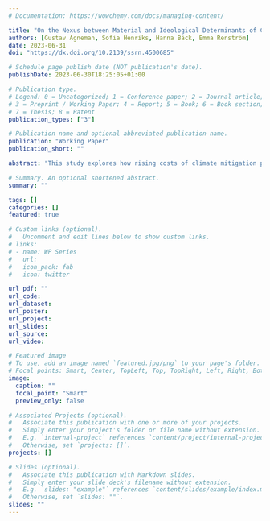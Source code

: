 ```yaml
---
# Documentation: https://wowchemy.com/docs/managing-content/

title: "On the Nexus between Material and Ideological Determinants of Climate Policy Support"
authors: [Gustav Agneman, Sofia Henriks, Hanna Bäck, Emma Renström]
date: 2023-06-31
doi: "https://dx.doi.org/10.2139/ssrn.4500685"

# Schedule page publish date (NOT publication's date).
publishDate: 2023-06-30T18:25:05+01:00

# Publication type.
# Legend: 0 = Uncategorized; 1 = Conference paper; 2 = Journal article;
# 3 = Preprint / Working Paper; 4 = Report; 5 = Book; 6 = Book section;
# 7 = Thesis; 8 = Patent
publication_types: ["3"]

# Publication name and optional abbreviated publication name.
publication: "Working Paper"
publication_short: ""

abstract: "This study explores how rising costs of climate mitigation policies shape climate policy support differentially for the ideological left and right. To this end, we randomly manipulate the consumption costs associated with four different climate mitigation policies and study how different cost scenarios influence policy support among a sample of 1,597 Swedish adults. We find that more costly climate policies induce greater climate policy polarization, since right-leaning participants both display lower baseline support and more cost-sensitivity in their climate policy support. In addition, we demonstrate that when policy costs are (experimentally) higher, right-leaning participants express less concern about how consumption affects the climate. This pattern can be understood through the lens of motivated disbelief, which holds that people may adjust their beliefs in order to support their preferred actions. The present analysis provides novel insights as to when and how material conditions influence climate policy preferences."

# Summary. An optional shortened abstract.
summary: ""

tags: []
categories: []
featured: true

# Custom links (optional).
#   Uncomment and edit lines below to show custom links.
# links:
# - name: WP Series
#   url: 
#   icon_pack: fab
#   icon: twitter

url_pdf: ""
url_code:
url_dataset:
url_poster:
url_project:
url_slides:
url_source:
url_video:

# Featured image
# To use, add an image named `featured.jpg/png` to your page's folder. 
# Focal points: Smart, Center, TopLeft, Top, TopRight, Left, Right, BottomLeft, Bottom, BottomRight.
image:
  caption: ""
  focal_point: "Smart"
  preview_only: false

# Associated Projects (optional).
#   Associate this publication with one or more of your projects.
#   Simply enter your project's folder or file name without extension.
#   E.g. `internal-project` references `content/project/internal-project/index.md`.
#   Otherwise, set `projects: []`.
projects: []

# Slides (optional).
#   Associate this publication with Markdown slides.
#   Simply enter your slide deck's filename without extension.
#   E.g. `slides: "example"` references `content/slides/example/index.md`.
#   Otherwise, set `slides: ""`.
slides: ""
---
```

